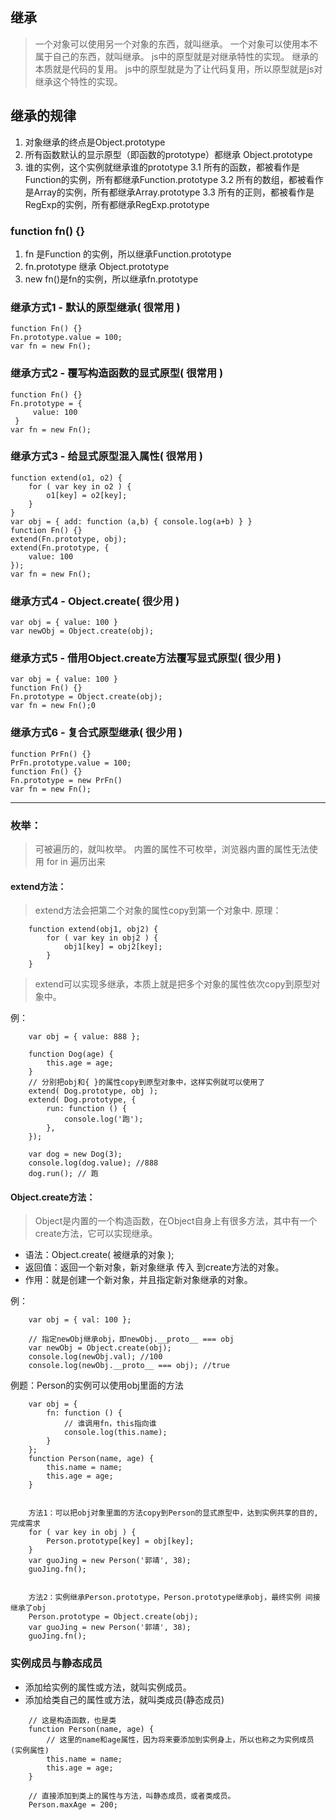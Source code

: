 ## 继承
> 一个对象可以使用另一个对象的东西，就叫继承。
> 一个对象可以使用本不属于自己的东西，就叫继承。
> js中的原型就是对继承特性的实现。
> 继承的本质就是代码的复用。
> js中的原型就是为了让代码复用，所以原型就是js对继承这个特性的实现。

## 继承的规律

 1.  对象继承的终点是Object.prototype
 2.  所有函数默认的显示原型（即函数的prototype）都继承 Object.prototype
 3.  谁的实例，这个实例就继承谁的prototype
    3.1 所有的函数，都被看作是Function的实例，所有都继承Function.prototype
    3.2 所有的数组，都被看作是Array的实例，所有都继承Array.prototype
    3.3 所有的正则，都被看作是RegExp的实例，所有都继承RegExp.prototype

### function  fn() {}

 1.  fn 是Function 的实例，所以继承Function.prototype
 2.  fn.prototype 继承 Object.prototype
 3.  new fn()是fn的实例，所以继承fn.prototype


### 继承方式1 - 默认的原型继承( 很常用 ) 
```
function Fn() {}
Fn.prototype.value = 100;
var fn = new Fn();
```

### 继承方式2 - 覆写构造函数的显式原型( 很常用 ) 
```
function Fn() {}
Fn.prototype = {
     value: 100
 }
var fn = new Fn();
```

### 继承方式3 - 给显式原型混入属性( 很常用 ) 
```
function extend(o1, o2) {
    for ( var key in o2 ) {
        o1[key] = o2[key];
    }  
}
var obj = { add: function (a,b) { console.log(a+b) } } 
function Fn() {}
extend(Fn.prototype, obj);
extend(Fn.prototype, {
    value: 100
});
var fn = new Fn();
```

### 继承方式4 - Object.create( 很少用 ) 
```
var obj = { value: 100 }
var newObj = Object.create(obj);
```

### 继承方式5 - 借用Object.create方法覆写显式原型( 很少用 ) 
```
var obj = { value: 100 }
function Fn() {}
Fn.prototype = Object.create(obj);
var fn = new Fn();0
```

### 继承方式6 - 复合式原型继承( 很少用 ) 
```
function PrFn() {}
PrFn.prototype.value = 100;
function Fn() {}
Fn.prototype = new PrFn()
var fn = new Fn();
```

***

### 枚举：

>可被遍历的，就叫枚举。
>内置的属性不可枚举，浏览器内置的属性无法使用 for in 遍历出来

#### extend方法：

>extend方法会把第二个对象的属性copy到第一个对象中.
>原理：
``` 
    function extend(obj1, obj2) {
        for ( var key in obj2 ) {
            obj1[key] = obj2[key];
        }
    }
```

>extend可以实现多继承，本质上就是把多个对象的属性依次copy到原型对象中。

例：
```
    var obj = { value: 888 };

    function Dog(age) {
        this.age = age;
    }
    // 分别把obj和{ }的属性copy到原型对象中，这样实例就可以使用了
    extend( Dog.prototype, obj );
    extend( Dog.prototype, {
        run: function () {
            console.log('跑');
        },
    });

    var dog = new Dog(3);
    console.log(dog.value); //888
    dog.run(); // 跑
```

#### Object.create方法：
>Object是内置的一个构造函数，在Object自身上有很多方法，其中有一个create方法，它可以实现继承。

* 语法：Object.create( 被继承的对象 );
* 返回值：返回一个新对象，新对象继承 传入 到create方法的对象。
* 作用：就是创建一个新对象，并且指定新对象继承的对象。

例：
```
    var obj = { val: 100 };

    // 指定newObj继承obj，即newObj.__proto__ === obj
    var newObj = Object.create(obj);
    console.log(newObj.val); //100
    console.log(newObj.__proto__ === obj); //true
```

例题：Person的实例可以使用obj里面的方法
```
    var obj = {
        fn: function () {
            // 谁调用fn，this指向谁
            console.log(this.name);
        }
    };
    function Person(name, age) {
        this.name = name;
        this.age = age;
    }


    方法1：可以把obj对象里面的方法copy到Person的显式原型中，达到实例共享的目的,完成需求
    for ( var key in obj ) {
        Person.prototype[key] = obj[key];
    }
    var guoJing = new Person('郭靖', 38);
    guoJing.fn();

    
    方法2：实例继承Person.prototype，Person.prototype继承obj，最终实例 间接 继承了obj
    Person.prototype = Object.create(obj);
    var guoJing = new Person('郭靖', 38);
    guoJing.fn();
```

### 实例成员与静态成员
* 添加给实例的属性或方法，就叫实例成员。
* 添加给类自己的属性或方法，就叫类成员(静态成员)

```
    // 这是构造函数，也是类
    function Person(name, age) {
        // 这里的name和age属性，因为将来要添加到实例身上，所以也称之为实例成员(实例属性)
        this.name = name;
        this.age = age;
    }

    // 直接添加到类上的属性与方法，叫静态成员，或者类成员。
    Person.maxAge = 200;
```